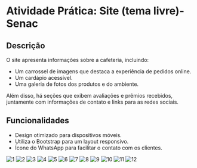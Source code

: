 # Atividade Prática: Site (tema livre)- Senac

## Descrição

O site apresenta informações sobre a cafeteria, incluindo:
- Um carrossel de imagens que destaca a experiência de pedidos online.
- Um cardápio acessível.
- Uma galeria de fotos dos produtos e do ambiente.

Além disso, há seções que exibem avaliações e prêmios recebidos, juntamente com informações de contato e links para as redes sociais.

## Funcionalidades

- Design otimizado para dispositivos móveis.
- Utiliza o Bootstrap para um layout responsivo.
- Ícone do WhatsApp para facilitar o contato com os clientes.

![1](https://github.com/user-attachments/assets/c9d7fb29-2ffc-4922-bba4-b853d0e976d3)
![2](https://github.com/user-attachments/assets/3bb3b459-1726-499f-81f7-e36fd211d0b0)
![3](https://github.com/user-attachments/assets/ac3adc4a-d6d8-439f-a60a-0e68121da888)
![4](https://github.com/user-attachments/assets/f49381ae-31b8-44ed-8afe-e4607c8a167f)
![5](https://github.com/user-attachments/assets/2def20f4-584c-4bcc-b7a6-78e95f537b2a)
![6](https://github.com/user-attachments/assets/8b22efd4-c674-4f37-b250-6182ad27c0b4)
![7](https://github.com/user-attachments/assets/c5ddafa2-b3cd-466b-b1d0-c9abc6b3b3da)
![8](https://github.com/user-attachments/assets/2044746d-72d3-41de-b545-43a7ab938411)
![9](https://github.com/user-attachments/assets/0e7878a2-f25d-4806-863e-aaf76a98d875)
![10](https://github.com/user-attachments/assets/67e15e36-d1fe-495f-85b0-2bdb8dc2d7d6)
![11](https://github.com/user-attachments/assets/8d7a4e54-b413-49ce-a554-978577e9a8d4)
![12](https://github.com/user-attachments/assets/083ced7e-878f-4263-bf46-e16012016cc2)
